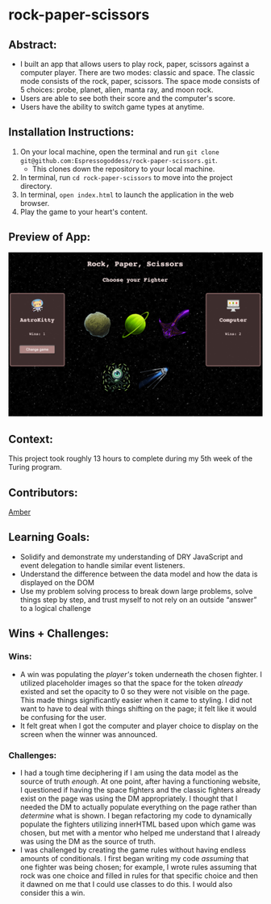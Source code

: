 # rock-paper-scissors

## Abstract:
- I built an app that allows users to play rock, paper, scissors against a computer player. There are two modes: classic and space. The classic mode consists of the rock, paper, scissors. The space mode consists of 5 choices: probe, planet, alien, manta ray, and moon rock.
- Users are able to see both their score and the computer's score.
- Users have the ability to switch game types at anytime.

## Installation Instructions:
1. On your local machine, open the terminal and run `git clone git@github.com:Espressogoddess/rock-paper-scissors.git`. 
    - This clones down the repository to your local machine.
1. In terminal, run `cd rock-paper-scissors` to move into the project directory.
1. In terminal, `open index.html` to launch the application in the web browser.
1. Play the game to your heart's content.

## Preview of App:
![image](src/app-preview.png)

## Context:
This project took roughly 13 hours to complete during my 5th week of the Turing program.

## Contributors:
[Amber](https://github.com/espressogoddess)

## Learning Goals:
- Solidify and demonstrate my understanding of DRY JavaScript and event delegation to handle similar event listeners.
- Understand the difference between the data model and how the data is displayed on the DOM
- Use my problem solving process to break down large problems, solve things step by step, and trust myself to not rely on an outside “answer” to a logical challenge

## Wins + Challenges:

### Wins:
- A win was populating the _player's_ token underneath the chosen fighter. I utilized placeholder images so that the space for the token _already_ existed and set the opacity to 0 so they were not visible on the page. This made things significantly easier when it came to styling. I did not want to have to deal with things shifting on the page; it felt like it would be confusing for the user.
- It felt great when I got the computer and player choice to display on the screen when the winner was announced.

### Challenges:
- I had a tough time deciphering if I am using the data model as the source of truth _enough_. At one point, after having a functioning website, I questioned if having the space fighters and the classic fighters already exist on the page was using the DM appropriately. I thought that I needed the DM to actually populate everything on the page rather than _determine_ what is shown. I began refactoring my code to dynamically populate the fighters utilizing innerHTML based upon which game was chosen, but met with a mentor who helped me understand that I already was using the DM as the source of truth.
- I was challenged by creating the game rules without having endless amounts of conditionals. I first began writing my code _assuming_ that one fighter was being chosen; for example, I wrote rules assuming that rock was one choice and filled in rules for that specific choice and then it dawned on me that I could use classes to do this. I would also consider this a win.